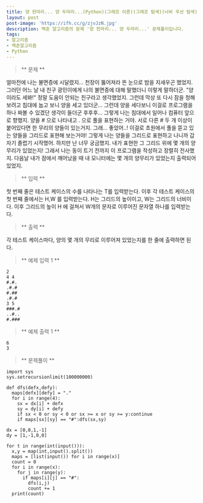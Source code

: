 ```yaml
---
title: 양 한마리... 양 두마리...(Python)(그래프 이론)(그래프 탐색)(너비 우선 탐색)(깊이 우선 탐색)
layout: post
post-image: 'https://ifh.cc/g/zjvJzN.jpg'
description: 백준 알고리즘의 문제 '양 한마리... 양 두마리...' 문제풀이입니다.
tags:
- 알고리즘
- 백준알고리즘
- Python
---
```



>** 문제 **

얼마전에 나는 불면증에 시달렸지... 천장이 뚫어져라 뜬 눈으로 밤을 지새우곤 했었지. 그러던 어느 날 내 친구 광민이에게 나의 불면증에 대해 말했더니 이렇게 말하더군. "양이라도 세봐!" 정말 도움이 안되는 친구라고 생각했었지. 그런데 막상 또 다시 잠을 청해보려고 침대에 눕고 보니 양을 세고 있더군... 그런데 양을 세다보니 이걸로 프로그램을 하나 짜볼 수 있겠단 생각이 들더군 후후후... 그렇게 나는 침대에서 일어나 컴퓨터 앞으로 향했지.
양을 # 으로 나타내고 . 으로 풀을 표현하는 거야. 서로 다른 # 두 개 이상이 붙어있다면 한 무리의 양들이 있는거지. 그래... 좋았어..! 이걸로 초원에서 풀을 뜯고 있는 양들을 그리드로 표현해 보는거야!
그렇게 나는 양들을 그리드로 표현하고 나니까 갑자기 졸렵기 시작했어. 하지만 난 너무 궁금했지. 내가 표현한 그 그리드 위에 몇 개의 양무리가 있었는지! 그래서 나는 동이 트기 전까지 이 프로그램을 작성하고 장렬히 전사했지. 다음날 내가 잠에서 깨어났을 때 내 모니터에는 몇 개의 양무리가 있었는지 출력되어 있었지.

>** 입력 **

첫 번째 줄은 테스트 케이스의 수를 나타나는 T를 입력받는다.
이후 각 테스트 케이스의 첫 번째 줄에서는 H,W 를 입력받는다. H는 그리드의 높이이고, W는 그리드의 너비이다. 이후 그리드의 높이 H 에 걸쳐서 W개의 문자로 이루어진 문자열 하나를 입력받는다.

>** 출력 **

각 테스트 케이스마다, 양의 몇 개의 무리로 이루어져 있었는지를 한 줄에 출력하면 된다.

>** 예제 입력 1 **

	2
	4 4
	#.#.
	.#.#
	#.##
	.#.#
	3 5
	###.#
	..#..
	#.###

>** 예제 출력 1 **

	6
	3

>** 문제풀이 **

	import sys
	sys.setrecursionlimit(100000000)
	
	def dfs(defx,defy):
	  maps[defx][defy] = "."
	  for i in range(4):
	    sx = dx[i] + defx
	    sy = dy[i] + defy
	    if sx < 0 or sy < 0 or sx >= x or sy >= y:continue
	    if maps[sx][sy] == "#":dfs(sx,sy)
	
	dx = [0,0,1,-1]
	dy = [1,-1,0,0]
	
	for t in range(int(input())):
	  x,y = map(int,input().split())
	  maps = [list(input()) for i in range(x)]
	  count = 0
	  for i in range(x):
	    for j in range(y):
	      if maps[i][j] == "#":
	        dfs(i,j)
	        count += 1
	  print(count)
